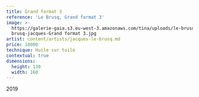 ```yaml
---
title: Grand format 3
reference: 'Le Brusq, Grand format 3'
image: >-
  https://galerie-gaia.s3.eu-west-3.amazonaws.com/tina/uploads/le-brusq-jacques/galerie-gaia-le
  brusq-jacques-Grand format 3.jpg
artist: content/artists/jacques-le-brusq.md
price: 18000
technique: Huile sur toile
contextual: true
dimensions:
  height: 130
  width: 160
---
```


2019
